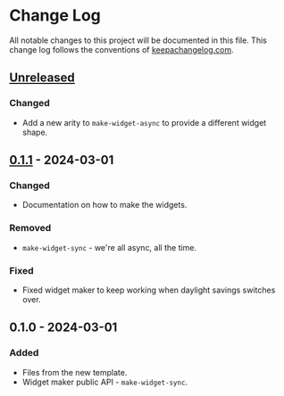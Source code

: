 # Change Log
All notable changes to this project will be documented in this file. This change log follows the conventions of [keepachangelog.com](http://keepachangelog.com/).

## [Unreleased]
### Changed
- Add a new arity to `make-widget-async` to provide a different widget shape.

## [0.1.1] - 2024-03-01
### Changed
- Documentation on how to make the widgets.

### Removed
- `make-widget-sync` - we're all async, all the time.

### Fixed
- Fixed widget maker to keep working when daylight savings switches over.

## 0.1.0 - 2024-03-01
### Added
- Files from the new template.
- Widget maker public API - `make-widget-sync`.

[Unreleased]: https://sourcehost.site/your-name/rpg/compare/0.1.1...HEAD
[0.1.1]: https://sourcehost.site/your-name/rpg/compare/0.1.0...0.1.1
